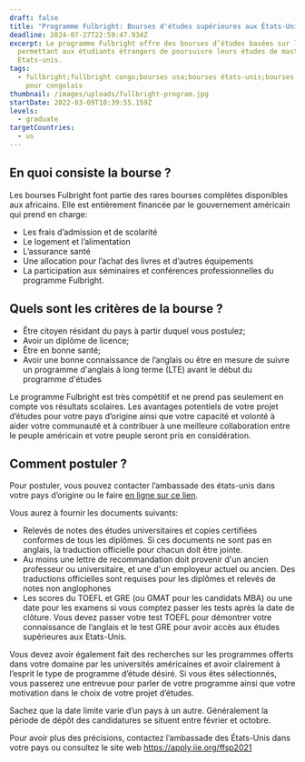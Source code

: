 ```yaml
---
draft: false
title: "Programme Fulbright: Bourses d'études supérieures aux États-Unis"
deadline: 2024-07-27T22:59:47.934Z
excerpt: Le programme Fulbright offre des bourses d’études basées sur le mérite
  permettant aux étudiants étrangers de poursuivre leurs études de master aux
  Etats-unis.
tags:
  - fullbright;fullbright congo;bourses usa;bourses états-unis;bourses d’études
    pour congolais
thumbnail: /images/uploads/fullbright-program.jpg
startDate: 2022-03-09T10:39:55.159Z
levels:
  - graduate
targetCountries:
  - us
---
```

## En quoi consiste la bourse ?

Les bourses Fulbright font partie des rares bourses complètes disponibles aux africains. Elle est entièrement financée par le gouvernement américain qui prend en charge:

* Les frais d’admission et de scolarité
* Le logement et l’alimentation
* L’assurance santé
* Une allocation pour l’achat des livres et d’autres équipements
* La participation aux séminaires et conférences professionnelles du programme Fulbright.

## Quels sont les critères de la bourse ?

* Être citoyen résidant du pays à partir duquel vous postulez;
* Avoir un diplôme de licence;
* Être en bonne santé;
* Avoir une bonne connaissance de l’anglais ou être en mesure de suivre un programme d'anglais à long terme (LTE) avant le début du programme d'études

Le programme Fulbright est très compétitif et ne prend pas seulement en compte vos résultats scolaires. Les avantages potentiels de votre projet d’études pour votre pays d’origine ainsi que votre capacité et volonté à aider votre communauté et à contribuer à une meilleure collaboration entre le peuple américain et votre peuple seront pris en considération.

## Comment postuler ?

Pour postuler, vous pouvez contacter l’ambassade des états-unis dans votre pays d’origine ou le faire [en ligne sur ce lien](https://apply.iie.org/ffsp2025).

Vous aurez à fournir les documents suivants:

* Relevés de notes des études universitaires et copies certifiées conformes de tous les diplômes. Si ces documents ne sont pas en anglais, la traduction officielle pour chacun doit être jointe.
* Au moins une lettre de recommandation doit provenir d'un ancien professeur ou universitaire, et une d'un employeur actuel ou ancien. Des traductions officielles sont requises pour les diplômes et relevés de notes non anglophones
* Les scores du TOEFL et GRE (ou GMAT pour les candidats MBA) ou une date pour les examens si vous comptez passer les tests après la date de clôture. Vous devez passer votre test TOEFL pour démontrer votre connaissance de l’anglais et le test GRE pour avoir accès aux études supérieures aux Etats-Unis.

Vous devez avoir également fait des recherches sur les programmes offerts dans votre domaine par les universités américaines et avoir clairement à l’esprit le type de programme d’étude désiré. Si vous êtes sélectionnés, vous passerez une entrevue pour parler de votre programme ainsi que votre motivation dans le choix de votre projet d’études.

Sachez que la date limite varie d’un pays à un autre. Généralement la période de dépôt des candidatures se situent entre février et octobre.

Pour avoir plus des précisions, contactez l’ambassade des États-Unis dans votre pays ou consultez le site web <a href="https://apply.iie.org/ffsp2021" target="_blank" rel="noopener noreferrer">https://apply.iie.org/ffsp2021</a>